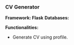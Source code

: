 ### CV Generator

**Framework: Flask**
**Databases:**

**Functionalities:**
- Generate CV using profile.
